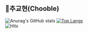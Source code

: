 ## 추교현(Chooble)

![Anurag's GitHub stats](https://github-readme-stats.vercel.app/api?username=scottXchoo&show_icons=true&theme=apprentice)
[![Top Langs](https://github-readme-stats.vercel.app/api/top-langs/?username=scottXchoo&layout=compact&theme=apprentice)](https://github.com/anuraghazra/github-readme-stats)
<br/>
![Hits](https://hits.seeyoufarm.com/api/count/incr/badge.svg?url=https%3A%2F%2Fgithub.com%2FscottXchoo&count_bg=%235CBC12&title_bg=%23555555&icon=tesla.svg&icon_color=%23FF3A3A&title=hits&edge_flat=false)
